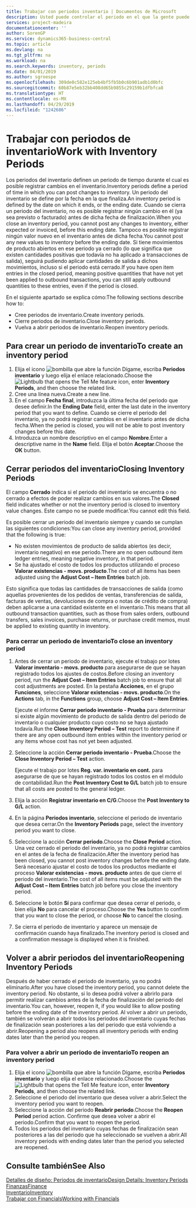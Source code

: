 ```yaml
---
title: Trabajar con periodos inventario | Documentos de Microsoft
description: Usted puede controlar el periodo en el que la gente puede registrar cambios en el inventario mediante la definición de periodos de inventario.
services: project-madeira
documentationcenter: ''
author: SorenGP
ms.service: dynamics365-business-central
ms.topic: article
ms.devlang: na
ms.tgt_pltfrm: na
ms.workload: na
ms.search.keywords: inventory, periods
ms.date: 04/01/2019
ms.author: sgroespe
ms.openlocfilehash: 309de0c582e125eb4bf5fb5b0c6b901adb1d0bfc
ms.sourcegitcommit: 60b87e5eb32bb408dd65b9855c29159b1dfbfca8
ms.translationtype: HT
ms.contentlocale: es-MX
ms.lasthandoff: 04/29/2019
ms.locfileid: "1242686"
---
```

# <a name="work-with-inventory-periods"></a><span data-ttu-id="7835d-103">Trabajar con periodos de inventario</span><span class="sxs-lookup"><span data-stu-id="7835d-103">Work with Inventory Periods</span></span>
<span data-ttu-id="7835d-104">Los periodos del inventario definen un periodo de tiempo durante el cual es posible registrar cambios en el inventario.</span><span class="sxs-lookup"><span data-stu-id="7835d-104">Inventory periods define a period of time in which you can post changes to inventory.</span></span> <span data-ttu-id="7835d-105">Un periodo del inventario se define por la fecha en la que finaliza.</span><span class="sxs-lookup"><span data-stu-id="7835d-105">An inventory period is defined by the date on which it ends, or the ending date.</span></span> <span data-ttu-id="7835d-106">Cuando se cierra un periodo del inventario, no es posible registrar ningún cambio en él (ya sea previsto o facturado) antes de dicha fecha de finalización.</span><span class="sxs-lookup"><span data-stu-id="7835d-106">When you close an inventory period, you cannot post any changes to inventory, either expected or invoiced, before this ending date.</span></span> <span data-ttu-id="7835d-107">Tampoco es posible registrar ningún valor nuevo en el inventario antes de dicha fecha.</span><span class="sxs-lookup"><span data-stu-id="7835d-107">You cannot post any new values to inventory before the ending date.</span></span> <span data-ttu-id="7835d-108">Si tiene movimientos de producto abiertos en ese periodo ya cerrado (lo que significa que existen cantidades positivas que todavía no ha aplicado a transacciones de salida), seguirá pudiendo aplicar cantidades de salida a dichos movimientos, incluso si el periodo está cerrado.</span><span class="sxs-lookup"><span data-stu-id="7835d-108">If you have open item entries in the closed period, meaning positive quantities that have not yet been applied to outbound transactions, you can still apply outbound quantities to these entries, even if the period is closed.</span></span>  

<span data-ttu-id="7835d-109">En el siguiente apartado se explica cómo:</span><span class="sxs-lookup"><span data-stu-id="7835d-109">The following sections describe how to:</span></span>  

* <span data-ttu-id="7835d-110">Cree periodos de inventario.</span><span class="sxs-lookup"><span data-stu-id="7835d-110">Create inventory periods.</span></span>  
* <span data-ttu-id="7835d-111">Cierre periodos de inventario.</span><span class="sxs-lookup"><span data-stu-id="7835d-111">Close inventory periods.</span></span>  
* <span data-ttu-id="7835d-112">Vuelva a abrir periodos de inventario.</span><span class="sxs-lookup"><span data-stu-id="7835d-112">Reopen inventory periods.</span></span>  

## <a name="to-create-an-inventory-period"></a><span data-ttu-id="7835d-113">Para crear un periodo de inventario</span><span class="sxs-lookup"><span data-stu-id="7835d-113">To create an inventory period</span></span>  
1. <span data-ttu-id="7835d-114">Elija el icono ![bombilla que abre la función Dígame](media/ui-search/search_small.png "Dígame que desea hacer"), escriba **Periodos inventario** y luego elija el enlace relacionado.</span><span class="sxs-lookup"><span data-stu-id="7835d-114">Choose the ![Lightbulb that opens the Tell Me feature](media/ui-search/search_small.png "Tell me what you want to do") icon, enter **Inventory Periods**, and then choose the related link.</span></span>  
2. <span data-ttu-id="7835d-115">Cree una línea nueva.</span><span class="sxs-lookup"><span data-stu-id="7835d-115">Create a new line.</span></span>  
3. <span data-ttu-id="7835d-116">En el campo **Fecha final**, introduzca la última fecha del periodo que desee definir.</span><span class="sxs-lookup"><span data-stu-id="7835d-116">In the **Ending Date** field, enter the last date in the inventory period that you want to define.</span></span> <span data-ttu-id="7835d-117">Cuando se cierre el periodo del inventario, ya no podrá registrar cambios en el inventario antes de dicha fecha.</span><span class="sxs-lookup"><span data-stu-id="7835d-117">When the period is closed, you will not be able to post inventory changes before this date.</span></span>  
4. <span data-ttu-id="7835d-118">Introduzca un nombre descriptivo en el campo **Nombre**.</span><span class="sxs-lookup"><span data-stu-id="7835d-118">Enter a descriptive name in the **Name** field.</span></span> <span data-ttu-id="7835d-119">Elija el botón **Aceptar**.</span><span class="sxs-lookup"><span data-stu-id="7835d-119">Choose the **OK** button.</span></span>  

## <a name="closing-inventory-periods"></a><span data-ttu-id="7835d-120">Cerrar periodos del inventario</span><span class="sxs-lookup"><span data-stu-id="7835d-120">Closing Inventory Periods</span></span>  
<span data-ttu-id="7835d-121">El campo **Cerrado** indica si el periodo del inventario se encuentra o no cerrado a efectos de poder realizar cambios en sus valores.</span><span class="sxs-lookup"><span data-stu-id="7835d-121">The **Closed** field indicates whether or not the inventory period is closed to inventory value changes.</span></span> <span data-ttu-id="7835d-122">Este campo no se puede modificar.</span><span class="sxs-lookup"><span data-stu-id="7835d-122">You cannot edit this field.</span></span>  

<span data-ttu-id="7835d-123">Es posible cerrar un periodo del inventario siempre y cuando se cumplan las siguientes condiciones:</span><span class="sxs-lookup"><span data-stu-id="7835d-123">You can close any inventory period, provided that the following is true:</span></span>  

* <span data-ttu-id="7835d-124">No existen movimientos de producto de salida abiertos (es decir, inventario negativo) en ese periodo.</span><span class="sxs-lookup"><span data-stu-id="7835d-124">There are no open outbound item ledger entries, meaning negative inventory, in that period.</span></span>  
* <span data-ttu-id="7835d-125">Se ha ajustado el costo de todos los productos utilizando el proceso **Valorar existencias - movs. producto**.</span><span class="sxs-lookup"><span data-stu-id="7835d-125">The cost of all items has been adjusted using the **Adjust Cost – Item Entries** batch job.</span></span>  

<span data-ttu-id="7835d-126">Esto significa que todas las cantidades de transacciones de salida (como aquellas provenientes de los pedidos de ventas, transferencias de salida, facturas de ventas, devoluciones de compra o notas de crédito de compra) deben aplicarse a una cantidad existente en el inventario.</span><span class="sxs-lookup"><span data-stu-id="7835d-126">This means that all outbound transaction quantities, such as those from sales orders, outbound transfers, sales invoices, purchase returns, or purchase credit memos, must be applied to existing quantity in inventory.</span></span>  

### <a name="to-close-an-inventory-period"></a><span data-ttu-id="7835d-127">Para cerrar un periodo de inventario</span><span class="sxs-lookup"><span data-stu-id="7835d-127">To close an inventory period</span></span>  
1. <span data-ttu-id="7835d-128">Antes de cerrar un periodo de inventario, ejecute el trabajo por lotes **Valorar inventario - movs. producto** para asegurarse de que se hayan registrado todos los ajustes de costos.</span><span class="sxs-lookup"><span data-stu-id="7835d-128">Before closing an inventory period, run the **Adjust Cost – Item Entries** batch job to ensure that all cost adjustments are posted.</span></span> <span data-ttu-id="7835d-129">En la pestaña **Acciones**, en el grupo **Funciones**, seleccione **Valorar existencias - movs. producto**.</span><span class="sxs-lookup"><span data-stu-id="7835d-129">On the **Actions** tab, in the **Functions** group, choose **Adjust Cost – Item Entries**.</span></span>  

     <span data-ttu-id="7835d-130">Ejecute el informe **Cerrar periodo inventario - Prueba** para determinar si existe algún movimiento de producto de salida dentro del periodo de inventario o cualquier producto cuyo costo no se haya ajustado todavía.</span><span class="sxs-lookup"><span data-stu-id="7835d-130">Run the **Close Inventory Period – Test** report to determine if there are any open outbound item entries within the inventory period or any items whose cost has not yet been adjusted.</span></span>  
2. <span data-ttu-id="7835d-131">Seleccione la acción **Cerrar periodo inventario - Prueba**.</span><span class="sxs-lookup"><span data-stu-id="7835d-131">Choose the **Close Inventory Period – Test** action.</span></span>  

     <span data-ttu-id="7835d-132">Ejecute el trabajo por lotes **Reg. var. inventario en cont.** para asegurarse de que se hayan registrado todos los costos en el módulo de contabilidad.</span><span class="sxs-lookup"><span data-stu-id="7835d-132">Run the **Post Inventory Cost to G/L** batch job to ensure that all costs are posted to the general ledger.</span></span>  
3. <span data-ttu-id="7835d-133">Elija la acción **Registrar inventario en C/G**.</span><span class="sxs-lookup"><span data-stu-id="7835d-133">Choose the **Post Inventory to G/L** action.</span></span>  
4. <span data-ttu-id="7835d-134">En la página **Periodos inventario**, seleccione el periodo de inventario que desea cerrar.</span><span class="sxs-lookup"><span data-stu-id="7835d-134">On the **Inventory Periods** page, select the inventory period you want to close.</span></span>  
5. <span data-ttu-id="7835d-135">Seleccione la acción **Cerrar periodo**.</span><span class="sxs-lookup"><span data-stu-id="7835d-135">Choose the **Close Period** action.</span></span> <span data-ttu-id="7835d-136">Una vez cerrado el periodo del inventario, ya no podrá registrar cambios en el antes de la fecha de finalización.</span><span class="sxs-lookup"><span data-stu-id="7835d-136">After the inventory period has been closed, you cannot post inventory changes before the ending date.</span></span> <span data-ttu-id="7835d-137">Será necesario ajustar el costo de todos los productos mediante el proceso **Valorar existencias - movs. producto** antes de que cierre el periodo del inventario.</span><span class="sxs-lookup"><span data-stu-id="7835d-137">The cost of all items must be adjusted with the **Adjust Cost – Item Entries** batch job before you close the inventory period.</span></span>  
6. <span data-ttu-id="7835d-138">Seleccione le botón **Sí** para confirmar que desea cerrar el periodo, o bien elija **No** para cancelar el proceso.</span><span class="sxs-lookup"><span data-stu-id="7835d-138">Choose the **Yes** button to confirm that you want to close the period, or choose **No** to cancel the closing.</span></span>  
7. <span data-ttu-id="7835d-139">Se cierra el periodo de inventario y aparece un mensaje de confirmación cuando haya finalizado.</span><span class="sxs-lookup"><span data-stu-id="7835d-139">The inventory period is closed and a confirmation message is displayed when it is finished.</span></span>  

## <a name="reopening-inventory-periods"></a><span data-ttu-id="7835d-140">Volver a abrir periodos del inventario</span><span class="sxs-lookup"><span data-stu-id="7835d-140">Reopening Inventory Periods</span></span>  
<span data-ttu-id="7835d-141">Después de haber cerrado el periodo de inventario, ya no podrá eliminarlo.</span><span class="sxs-lookup"><span data-stu-id="7835d-141">After you have closed the inventory period, you cannot delete the inventory period.</span></span> <span data-ttu-id="7835d-142">No obstante, si lo desea podrá volver a abrirlo para permitir realizar cambios antes de la fecha de finalización del periodo del inventario.</span><span class="sxs-lookup"><span data-stu-id="7835d-142">You can, however, reopen it, if you would like to allow posting before the ending date of the inventory period.</span></span> <span data-ttu-id="7835d-143">Al volver a abrir un periodo, también se volverán a abrir todos los periodos del inventario cuyas fechas de finalización sean posteriores a las del periodo que está volviendo a abrir.</span><span class="sxs-lookup"><span data-stu-id="7835d-143">Reopening a period also reopens all inventory periods with ending dates later than the period you reopen.</span></span>  

### <a name="to-reopen-an-inventory-period"></a><span data-ttu-id="7835d-144">Para volver a abrir un periodo de inventario</span><span class="sxs-lookup"><span data-stu-id="7835d-144">To reopen an inventory period</span></span>  
1. <span data-ttu-id="7835d-145">Elija el icono ![bombilla que abre la función Dígame](media/ui-search/search_small.png "Dígame que desea hacer"), escriba **Periodos inventario** y luego elija el enlace relacionado.</span><span class="sxs-lookup"><span data-stu-id="7835d-145">Choose the ![Lightbulb that opens the Tell Me feature](media/ui-search/search_small.png "Tell me what you want to do") icon, enter **Inventory Periods**, and then choose the related link.</span></span>  
2. <span data-ttu-id="7835d-146">Seleccione el periodo del inventario que desea volver a abrir.</span><span class="sxs-lookup"><span data-stu-id="7835d-146">Select the inventory period you want to reopen.</span></span>  
3. <span data-ttu-id="7835d-147">Seleccione la acción del periodo **Reabrir periodo**.</span><span class="sxs-lookup"><span data-stu-id="7835d-147">Choose the **Reopen Period** period action.</span></span> <span data-ttu-id="7835d-148">Confirme que desea volver a abrir el periodo.</span><span class="sxs-lookup"><span data-stu-id="7835d-148">Confirm that you want to reopen the period.</span></span>  
4. <span data-ttu-id="7835d-149">Todos los periodos del inventario cuyas fechas de finalización sean posteriores a las del periodo que ha seleccionado se vuelven a abrir.</span><span class="sxs-lookup"><span data-stu-id="7835d-149">All inventory periods with ending dates later than the period you selected are reopened.</span></span>  

## <a name="see-also"></a><span data-ttu-id="7835d-150">Consulte también</span><span class="sxs-lookup"><span data-stu-id="7835d-150">See Also</span></span>  
[<span data-ttu-id="7835d-151">Detalles de diseño: Periodos de inventario</span><span class="sxs-lookup"><span data-stu-id="7835d-151">Design Details: Inventory Periods</span></span>](design-details-inventory-periods.md)  
[<span data-ttu-id="7835d-152">Finanzas</span><span class="sxs-lookup"><span data-stu-id="7835d-152">Finance</span></span>](finance.md)  
[<span data-ttu-id="7835d-153">Inventario</span><span class="sxs-lookup"><span data-stu-id="7835d-153">Inventory</span></span>](inventory-manage-inventory.md)  
[<span data-ttu-id="7835d-154">Trabajar con Financials</span><span class="sxs-lookup"><span data-stu-id="7835d-154">Working with Financials</span></span>](ui-work-product.md)
